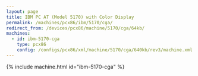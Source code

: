 ```yaml
---
layout: page
title: IBM PC AT (Model 5170) with Color Display
permalink: /machines/pcx86/ibm/5170/cga/
redirect_from: /devices/pcx86/machine/5170/cga/64kb/
machines:
  - id: ibm-5170-cga
    type: pcx86
    config: /configs/pcx86/xml/machine/5170/cga/640kb/rev3/machine.xml
---
```


{% include machine.html id="ibm-5170-cga" %}
